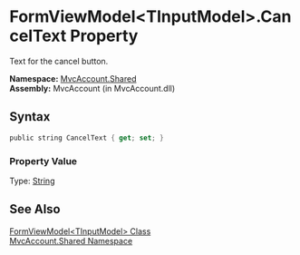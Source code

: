 FormViewModel&lt;TInputModel>.CancelText Property
=================================================
Text for the cancel button.

**Namespace:** [MvcAccount.Shared][1]  
**Assembly:** MvcAccount (in MvcAccount.dll)

Syntax
------

```csharp
public string CancelText { get; set; }
```

### Property Value
Type: [String][2]

See Also
--------
[FormViewModel&lt;TInputModel> Class][3]  
[MvcAccount.Shared Namespace][1]  

[1]: ../README.md
[2]: http://msdn.microsoft.com/en-us/library/s1wwdcbf
[3]: README.md